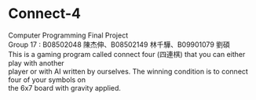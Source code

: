 # Connect-4

Computer Programming Final Project  
Group 17 : B08502048 陳杰伸、B08502149 林千驊、B09901079 劉碩  
This is a gaming program called connect four (四連棋) that you can either play with another  
player or with AI written by ourselves. The winning condition is to connect four of your symbols on  
the 6x7 board with gravity applied.  
